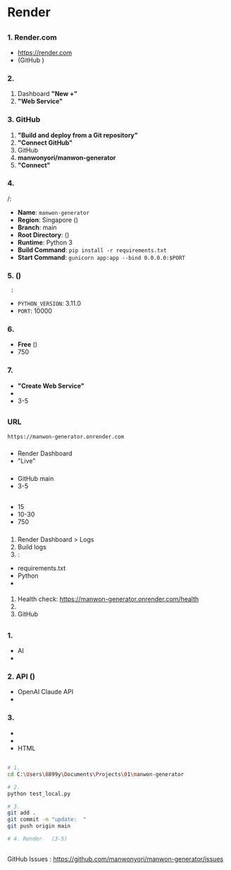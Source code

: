 #  Render

##

### 1. Render.com
- https://render.com
-    (GitHub  )

### 2.
1. Dashboard **"New +"**
2. **"Web Service"**

### 3. GitHub
1. **"Build and deploy from a Git repository"**
2. **"Connect GitHub"**
3. GitHub
4. **manwonyori/manwon-generator**
5. **"Connect"**

### 4.
  /:

- **Name**: `manwon-generator`
- **Region**: Singapore ()
- **Branch**: main
- **Root Directory**: ()
- **Runtime**: Python 3
- **Build Command**: `pip install -r requirements.txt`
- **Start Command**: `gunicorn app:app --bind 0.0.0.0:$PORT`

### 5.    ()
     :
- `PYTHON_VERSION`: 3.11.0
- `PORT`: 10000

### 6.
- **Free**   ()
-  750

### 7.
- **"Create Web Service"**
-
-  3-5

##

###  URL
```
https://manwon-generator.onrender.com
```

###
- Render Dashboard
- "Live"

###
- GitHub main
-  3-5

##

###
- 15
-    10-30
-  750

###

####
1. Render Dashboard > Logs
2. Build logs
3.   :
   - requirements.txt
   - Python
   -

####
1. Health check: https://manwon-generator.onrender.com/health
2.
3. GitHub

##

### 1.
- AI
-

### 2. API   ()
- OpenAI  Claude API
-

### 3.
-
-
- HTML

##

```bash
# 1.
cd C:\Users\8899y\Documents\Projects\01\manwon-generator

# 2.
python test_local.py

# 3.
git add .
git commit -m "update:  "
git push origin main

# 4. Render   (3-5)
```

##

  GitHub Issues :
https://github.com/manwonyori/manwon-generator/issues
